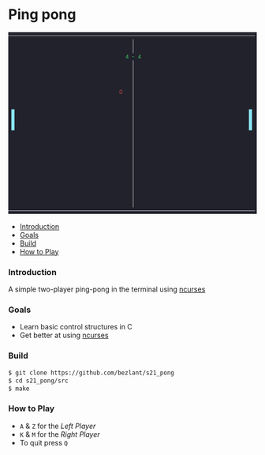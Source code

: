 # Ping pong

![Ping Pong preview](assets/preview.gif)

* [Introduction](#introduction)
* [Goals](#goals)
* [Build](#build)
* [How to Play](#how-to-play)

### Introduction

A simple two-player ping-pong in the terminal using [ncurses](https://en.wikipedia.org/wiki/Ncurses) 

### Goals
- Learn basic control structures in C
- Get better at using [ncurses](https://tldp.org/HOWTO/NCURSES-Programming-HOWTO/)  

### Build

```
$ git clone https://github.com/bezlant/s21_pong
$ cd s21_pong/src
$ make
```

### How to Play
* `A` & `Z` for the *Left Player* 
* `K` & `M` for the *Right Player*
* To quit press `Q`
